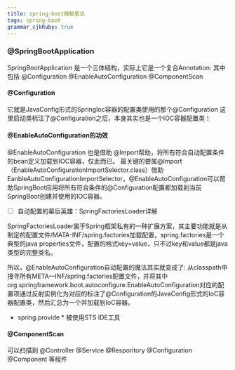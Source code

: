 ```yaml
---
title: spring-boot揭秘笔记
tags: spring-boot
grammar_cjkRuby: true
---
```



### @SpringBootApplication

SpringBootApplication 是一个三体结构，实际上它是一个复合Annotation:
其中包括 @Configuration @EnableAutoConfiguration @ComponentScan

#### @Configuration

它就是JavaConfig形式的SpringIoc容器的配置类使用的那个@Configuration
这里启动类标注了@Configuration之后，本身其实也是一个IOC容器配置类！


#### @EnableAutoConfiguration的功效

@EnableAutoConfiguration 也是借助 @Import帮助，将所有符合自动配置条件的bean定义加载到IOC容器，仅此而已。
最关键的要属@Import（EnableAutoConfigurationImportSelector.class）借助EanbleAutoConfigurationImportSelector，@EnableAutoConfiguration可以帮助SpringBoot应用将所有符合条件的@Configuration配置都加载到当前SpringBoot创建并使用的IOC容器。

- [ ] 自动配置的幕后英雄：SpringFactoriesLoader详解

SpringFactoriesLoader属于Spring框架私有的一种扩展方案，其主要功能就是从制定的配置文件/MATA-INF/spring.factories加载配置，spring.factories是一个典型的java properties文件，配置的格式key=value，只不过key和value都是java类型的完整类名。

所以，@EnableAutoConfiguration自动配置的魔法其实就变成了:  从classpath中搜寻所有META—INF/spring.factories配置文件，并将其中org.springframework.boot.autoconfigure.EnableAutoConfiguration对应的配置项通过反射实例化为对应的标注了@Configuration的JavaConfig形式的IoC容器配置类，然后汇总为一个并加载到IoC容器。

* spring.provide *   被使用STS IDE工具

#### @ComponentScan 
可以扫描到 @Controller @Service @Resporitory @Configuration @Component 等组件
